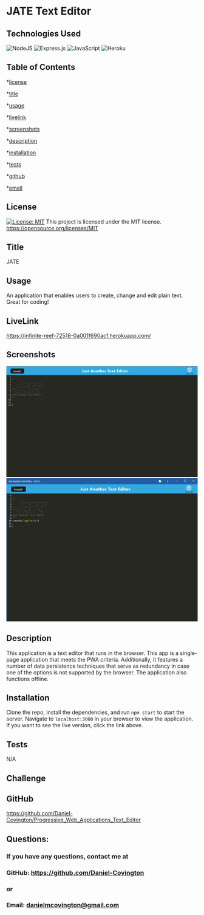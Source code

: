 # JATE Text Editor 

## Technologies Used
![NodeJS](https://img.shields.io/badge/node.js-6DA55F?style=for-the-badge&logo=node.js&logoColor=white)
![Express.js](https://img.shields.io/badge/express.js-%23404d59.svg?style=for-the-badge&logo=express&logoColor=%2361DAFB)
![JavaScript](https://img.shields.io/badge/javascript-%23323330.svg?style=for-the-badge&logo=javascript&logoColor=%23F7DF1E)
![Heroku](https://img.shields.io/badge/Heroku-430098?style=for-the-badge&logo=Heroku&logoColor=white)



## Table of Contents

\*[license](#license)

\*[title](#title)

\*[usage](#usage)

\*[livelink](#livelink)

\*[screenshots](#screenshots)

\*[description](#description)

\*[installation](#installation)

\*[tests](#tests)

\*[github](#github)

\*[email](#email)


## License

[![License: MIT](https://img.shields.io/badge/License-MIT-yellow.svg)](https://opensource.org/licenses/MIT)
This project is licensed under the MIT license.
https://opensource.org/licenses/MIT

## Title
JATE

## Usage
An application that enables users to create, change and edit plain text. Great for coding!

## LiveLink
 https://infinite-reef-72518-0a001f690acf.herokuapp.com/

## Screenshots
![screenshot](./assets/images/JateOnlinePic.PNG)
![screenshot](./assets/images/JateOfflinePic.PNG)

## Description
This application is a text editor that runs in the browser. This app is a single-page application that meets the PWA criteria. Additionally, it features a number of data persistence techniques that serve as redundancy in case one of the options is not supported by the browser. The application also functions offline.

## Installation
Clone the repo, install the dependencies, and run `npm start` to start the server.  Navigate to `localhost:3000` in your browser to view the application. If you want to see the live version, click the link above.


## Tests
N/A

## Challenge

## GitHub
https://github.com/Daniel-Covington/Progressive_Web_Applications_Text_Editor

## Questions:
### If you have any questions, contact me at
### GitHub: https://github.com/Daniel-Covington
### or
### Email: danielmcovington@gmail.com
